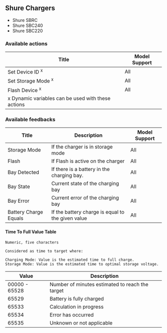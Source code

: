 ## Shure Chargers

- Shure SBRC
- Shure SBC240
- Shure SBC220

### Available actions

| Title                                              | Model Support |
| -------------------------------------------------- | ------------- |
| Set Device ID <sup>x</sup>                         | All           |
| Set Storage Mode <sup>x</sup>                      | All           |
| Flash Device <sup>x</sup>                          | All           |
| x Dynamic variables can be used with these actions |               |

### Available feedbacks

| Title                 | Description                                       | Model Support |
| --------------------- | ------------------------------------------------- | ------------- |
| Storage Mode          | If the charger is in storage mode                 | All           |
| Flash                 | If Flash is active on the charger                 | All           |
| Bay Detected          | If there is a battery in the charging bay.        | All           |
| Bay State             | Current state of the charging bay                 | All           |
| Bay Error             | Current error of the charging bay                 | All           |
| Battery Charge Equals | If the battery charge is equal to the given value | All           |

#### Time To Full Value Table

    Numeric, five characters

    Considered as time to target where:

    Charging Mode: Value is the estimated time to full charge.
    Storage Mode: Value is the estimated time to optimal storage voltage.

| Value         | Description                                     |
| ------------- | ----------------------------------------------- |
| 00000 - 65528 | Number of minutes estimated to reach the target |
| 65529         | Battery is fully charged                        |
| 65533         | Calculation in progress                         |
| 65534         | Error has occurred                              |
| 65535         | Unknown or not applicable                       |
